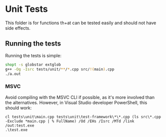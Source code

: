 # Unit Tests

This folder is for functions th+at can be tested easily and should not have side effects.

## Running the tests

Running the tests is simple:

```bash
shopt -s globstar extglob
g++ -Og -Isrc tests/unit/**/*.cpp src/!(main).cpp
./a.out
```

### MSVC

Avoid compiling with the MSVC CLI if possible, as it's more involved than the alternatives. However, in Visual Studio developer PowerShell, this should work:

```pwsh
cl tests\unit\main.cpp tests\unit\test-framework\*\*.cpp (ls src\*.cpp -Exclude *main.cpp | % FullName) /Od /EHs /Isrc /MTd /link /out:test.exe
.\test.exe
```
